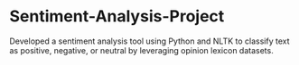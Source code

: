 # Sentiment-Analysis-Project
Developed a sentiment analysis tool using Python and NLTK to classify text as positive, negative, or neutral by leveraging opinion lexicon datasets.
